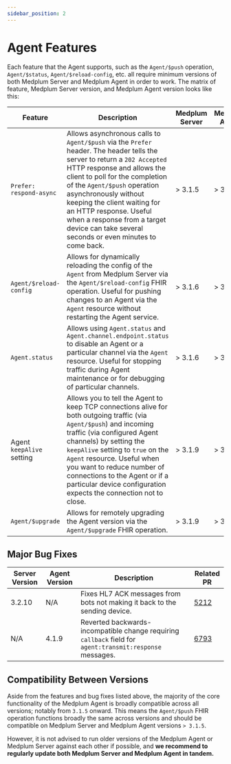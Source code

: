```yaml
---
sidebar_position: 2
---
```


# Agent Features

Each feature that the Agent supports, such as the `Agent/$push` operation, `Agent/$status`, `Agent/$reload-config`, etc. all require minimum versions of both Medplum Server and Medplum Agent in order to work. The matrix of feature, Medplum Server version, and Medplum Agent version looks like this:

| Feature                   | Description                                                                                                                                                                                                                                                                                                                                                                                         | Medplum Server | Medplum Agent |
| ------------------------- | --------------------------------------------------------------------------------------------------------------------------------------------------------------------------------------------------------------------------------------------------------------------------------------------------------------------------------------------------------------------------------------------------- | -------------- | ------------- |
| `Prefer: respond-async`   | Allows asynchronous calls to `Agent/$push` via the `Prefer` header. The header tells the server to return a `202 Accepted` HTTP response and allows the client to poll for the completion of the `Agent/$push` operation asynchronously without keeping the client waiting for an HTTP response. Useful when a response from a target device can take several seconds or even minutes to come back. | > 3.1.5        | > 3.1.5       |
| `Agent/$reload-config`    | Allows for dynamically reloading the config of the `Agent` from Medplum Server via the `Agent/$reload-config` FHIR operation. Useful for pushing changes to an Agent via the `Agent` resource without restarting the Agent service.                                                                                                                                                                 | > 3.1.6        | > 3.1.6       |
| `Agent.status`            | Allows using `Agent.status` and `Agent.channel.endpoint.status` to disable an Agent or a particular channel via the `Agent` resource. Useful for stopping traffic during Agent maintenance or for debugging of particular channels.                                                                                                                                                                 | > 3.1.6        | > 3.1.6       |
| Agent `keepAlive` setting | Allows you to tell the Agent to keep TCP connections alive for both outgoing traffic (via `Agent/$push`) and incoming traffic (via configured Agent channels) by setting the `keepAlive` setting to `true` on the `Agent` resource. Useful when you want to reduce number of connections to the Agent or if a particular device configuration expects the connection not to close.                  | > 3.1.9        | > 3.1.10      |
| `Agent/$upgrade`          | Allows for remotely upgrading the Agent version via the `Agent/$upgrade` FHIR operation.                                                                                                                                                                                                                                                                                                            | > 3.1.9        | > 3.1.10      |

## Major Bug Fixes

| Server Version | Agent Version | Description                                                                                               | Related PR                                           |
| -------------- | ------------- | --------------------------------------------------------------------------------------------------------- | ---------------------------------------------------- |
| 3.2.10         | N/A           | Fixes HL7 ACK messages from bots not making it back to the sending device.                                | [5212](https://github.com/medplum/medplum/pull/5212) |
| N/A            | 4.1.9         | Reverted backwards-incompatible change requiring `callback` field for `agent:transmit:response` messages. | [6793](https://github.com/medplum/medplum/pull/6793) |

## Compatibility Between Versions

Aside from the features and bug fixes listed above, the majority of the core functionality of the Medplum Agent is broadly compatible across all versions; notably from `3.1.5` onward. This means the `Agent/$push` FHIR operation functions broadly the same across versions and should be compatible on Medplum Server and Medplum Agent versions `> 3.1.5`.

However, it is not advised to run older versions of the Medplum Agent or Medplum Server against each other if possible, and **we recommend to regularly update both Medplum Server and Medplum Agent in tandem.**
